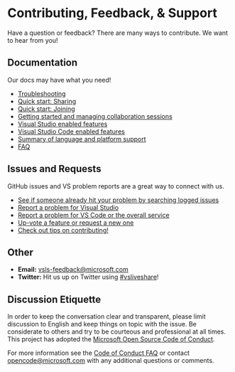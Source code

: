 <!--
Copyright © Microsoft Corporation
All rights reserved.
Creative Commons Attribution 4.0 License (International): https://creativecommons.org/licenses/by/4.0/legalcode
-->

# Contributing, Feedback, & Support

Have a question or feedback? There are many ways to contribute. We want to hear from you!

## Documentation

Our docs may have what you need!

- [Troubleshooting](troubleshooting.md)
- [Quick start: Sharing](../welcome/welcome-owner.md)
- [Quick start: Joining](../welcome/welcome-joiner.md)
- [Getting started and managing collaboration sessions](getting-started.md)
- [Visual Studio enabled features](collab-vs.md)
- [Visual Studio Code enabled features](collab-vscode.md)
- [Summary of language and platform support](platform-support.md)
- [FAQ](http://aka.ms/vsls-faq)

## Issues and Requests

GitHub issues and VS problem reports are a great way to connect with us.

- [See if someone already hit your problem by searching logged issues](http://aka.ms/vsls-issues)
- [Report a problem for Visual Studio](../CONTRIBUTING.md#step-2a---file-a-visual-studio-problems)
- [Report a problem for VS Code or the overall service](../CONTRIBUTING.md#step-2b---file-a-vs-code-or-general-service-problems)
- [Up-vote a feature or request a new one](http://aka.ms/vsls-feature-requests)
- [Check out tips on contributing!](../CONTRIBUTING.md#tip-writing-good-problem-reports-and-feature-requests)

## Other

 - **Email:** [vsls-feedback@microsoft.com](mailto:vsls-feedback@microsoft.com) 
 - **Twitter:** Hit us up on Twitter using [#vsliveshare](https://twitter.com/search?f=tweets&q=%23vsliveshare&src=typd)!
 
## Discussion Etiquette

In order to keep the conversation clear and transparent, please limit discussion to English and keep things on topic with the issue. Be considerate to others and try to be courteous and professional at all times. This project has adopted the [Microsoft Open Source Code of Conduct](https://opensource.microsoft.com/codeofconduct/).

For more information see the [Code of Conduct FAQ](https://opensource.microsoft.com/codeofconduct/faq/) or contact [opencode@microsoft.com](mailto:opencode@microsoft.com) with any additional questions or comments.
